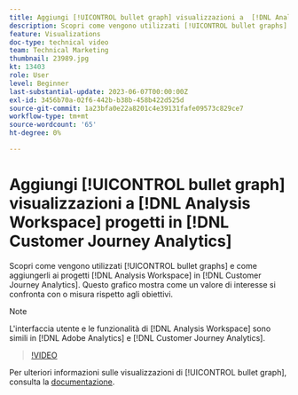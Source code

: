 ```yaml
---
title: Aggiungi [!UICONTROL bullet graph] visualizzazioni a  [!DNL Analysis Workspace]  progetti
description: Scopri come vengono utilizzati [!UICONTROL bullet graphs] e come aggiungerli a  [!DNL Analysis Workspace] progetti in [!DNL Customer Journey Analytics].
feature: Visualizations
doc-type: technical video
team: Technical Marketing
thumbnail: 23989.jpg
kt: 13403
role: User
level: Beginner
last-substantial-update: 2023-06-07T00:00:00Z
exl-id: 3456b70a-02f6-442b-b38b-458b422d525d
source-git-commit: 1a23bfa0e22a8201c4e39131fafe09573c829ce7
workflow-type: tm+mt
source-wordcount: '65'
ht-degree: 0%

---
```


# Aggiungi [!UICONTROL bullet graph] visualizzazioni a [!DNL Analysis Workspace] progetti in [!DNL Customer Journey Analytics]

Scopri come vengono utilizzati [!UICONTROL bullet graphs] e come aggiungerli ai progetti [!DNL Analysis Workspace] in [!DNL Customer Journey Analytics]. Questo grafico mostra come un valore di interesse si confronta con o misura rispetto agli obiettivi.

>[!NOTE]
>
>L&#39;interfaccia utente e le funzionalità di [!DNL Analysis Workspace] sono simili in [!DNL Adobe Analytics] e [!DNL Customer Journey Analytics].

>[!VIDEO](https://video.tv.adobe.com/v/23989/?quality=12&learn=on)

Per ulteriori informazioni sulle visualizzazioni di [!UICONTROL bullet graph], consulta la [documentazione](https://experienceleague.adobe.com/docs/analytics-platform/using/cja-workspace/visualizations/bullet-graph.html?lang=it).
